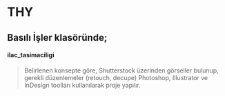 # THY
## Basılı İşler klasöründe;
#### ilac_tasimaciligi 
> Belirlenen konsepte göre, Shutterstock üzerinden görseller bulunup, gerekli düzenlemeler (retouch, decupe) Photoshop, Illustrator ve InDesign toolları kullanılarak proje yapılır.
